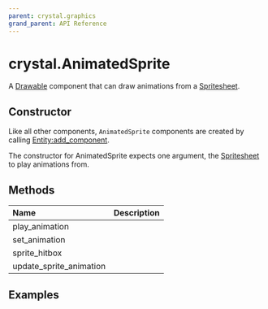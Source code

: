 ```yaml
---
parent: crystal.graphics
grand_parent: API Reference
---
```


# crystal.AnimatedSprite

A [Drawable](drawable) component that can draw animations from a [Spritesheet](crystal/api/assets/spritesheet).

## Constructor

Like all other components, `AnimatedSprite` components are created by calling [Entity:add_component](/crystal/api/ecs/entity_add_component).

The constructor for AnimatedSprite expects one argument, the [Spritesheet](/crystal/api/assets/spritesheet) to play animations from.

## Methods

| Name                    | Description |
| :---------------------- | :---------- |
| play_animation          |             |
| set_animation           |             |
| sprite_hitbox           |             |
| update_sprite_animation |             |

## Examples

```lua

```
